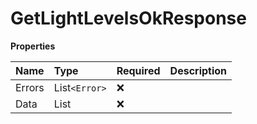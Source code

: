 # GetLightLevelsOkResponse

**Properties**

| Name   | Type                | Required | Description |
| :----- | :------------------ | :------- | :---------- |
| Errors | List`<Error>`       | ❌       |             |
| Data   | List<LightLevelGet> | ❌       |             |

<!-- This file was generated by liblab | https://liblab.com/ -->
